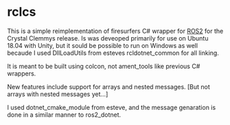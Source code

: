 # rclcs

This is a simple reimplementation of firesurfers C# wrapper for [ROS2](https://github.com/ros2) for the Crystal Clemmys release.
Is was deveoped primarily for use on Ubuntu 18.04 with Unity, but it sould be possible to run on Windows as well becaude I used DllLoadUtils from esteves rcldotnet_common for all linking. 

It is meant to be built using colcon, not ament_tools like previous C# wrappers.

New features include support for arrays and nested messages. [But not arrays with nested messages yet...]

I used dotnet_cmake_module from esteve, and the message genaration is done in a similar manner to ros2_dotnet.
